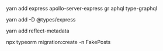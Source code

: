 yarn add express apollo-server-express gr
aphql type-graphql


yarn add -D @types/express


yarn add reflect-metadata

npx typeorm migration:create -n FakePosts